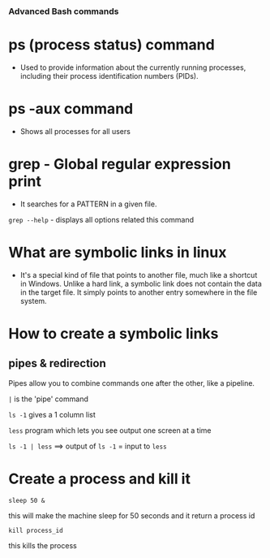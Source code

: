 ### Advanced Bash commands

# ps (process status) command
- Used to provide information about the currently running processes, including their process identification numbers (PIDs).

# ps -aux command
- Shows all processes for all users

# grep - Global regular expression print
- It searches for a PATTERN in a given file.

`grep --help` - displays all options related this command

# What are symbolic links in linux
- It's a special kind of file that points to another file, much like a shortcut in Windows. Unlike a hard link, a symbolic link does not contain the data in the target file. It simply points to another entry somewhere in the file system.


# How to create a symbolic links


## pipes & redirection
Pipes allow you to combine commands one after the other, like a pipeline.

`|` is the 'pipe' command


`ls -1` gives a 1 column list

`less` program which lets you see output one screen at a time


`ls -1 | less` ==> output of `ls -1` = input to `less`

# Create a process and kill it
  ```
  sleep 50 &
  ```
  this will make the machine sleep for 50 seconds and it return a process id

  ```
  kill process_id
  ```
  this kills the process
